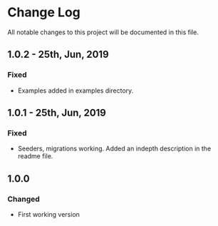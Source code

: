 # Change Log
All notable changes to this project will be documented in this file.

## 1.0.2 - 25th, Jun, 2019
### Fixed
- Examples added in examples directory.

## 1.0.1 - 25th, Jun, 2019
### Fixed
- Seeders, migrations working. Added an indepth description in the readme file.

## 1.0.0
### Changed
- First working version
